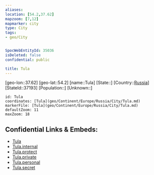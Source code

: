 ```yaml
---
aliases: 
location: [54.2,37.62]
mapzoom: [7,12] 
mapmarker: city 
type: City
tags:
- geo/City


SpocWebEntityId: 35036
isDeleted: false
confidential: public

title: Tula
---
```

[geo-lon::37.62]
[geo-lat::54.2]
[name::Tula]
[State::]
[Country::[Russia](geo/Continent/Europe/Russia.md)]
[StateId::37193]
[Population::]
[Unknown::]


```leaflet
id: Tula
coordinates: [Tula](geo/Continent/Europe/Russia/City/Tula.md)
markerFile: [Tula](geo/Continent/Europe/Russia/City/Tula.md)
defaultZoom: 11 
maxZoom: 18
```


## Confidential Links & Embeds: 
- [Tula](../../../../../../_public/geo/Continent/Europe/Russia/City/Tula.md) 
- [Tula.internal](../../../../../../_internal/geo/Continent/Europe/Russia/City/Tula.internal.md) 
- [Tula.protect](../../../../../../_protect/geo/Continent/Europe/Russia/City/Tula.protect.md) 
- [Tula.private](../../../../../../_private/geo/Continent/Europe/Russia/City/Tula.private.md) 
- [Tula.personal](../../../../../../_personal/geo/Continent/Europe/Russia/City/Tula.personal.md) 
- [Tula.secret](../../../../../../_secret/geo/Continent/Europe/Russia/City/Tula.secret.md) 
